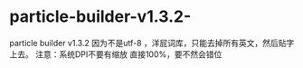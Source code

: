 # particle-builder-v1.3.2-
particle builder v1.3.2 因为不是utf-8 ，洋屁词库，只能去掉所有英文，然后贴字上去。
注意：系统DPI不要有缩放 直接100%，要不然会错位
